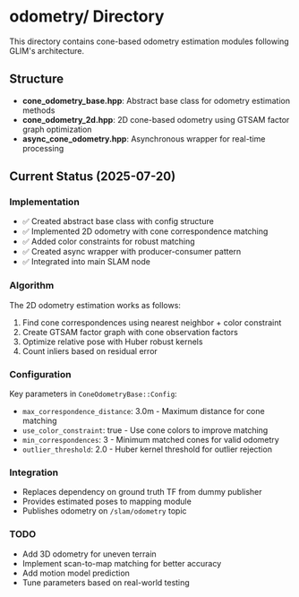# odometry/ Directory

This directory contains cone-based odometry estimation modules following GLIM's architecture.

## Structure

- **cone_odometry_base.hpp**: Abstract base class for odometry estimation methods
- **cone_odometry_2d.hpp**: 2D cone-based odometry using GTSAM factor graph optimization
- **async_cone_odometry.hpp**: Asynchronous wrapper for real-time processing

## Current Status (2025-07-20)

### Implementation
- ✅ Created abstract base class with config structure
- ✅ Implemented 2D odometry with cone correspondence matching
- ✅ Added color constraints for robust matching
- ✅ Created async wrapper with producer-consumer pattern
- ✅ Integrated into main SLAM node

### Algorithm
The 2D odometry estimation works as follows:
1. Find cone correspondences using nearest neighbor + color constraint
2. Create GTSAM factor graph with cone observation factors
3. Optimize relative pose with Huber robust kernels
4. Count inliers based on residual error

### Configuration
Key parameters in `ConeOdometryBase::Config`:
- `max_correspondence_distance`: 3.0m - Maximum distance for cone matching
- `use_color_constraint`: true - Use cone colors to improve matching
- `min_correspondences`: 3 - Minimum matched cones for valid odometry
- `outlier_threshold`: 2.0 - Huber kernel threshold for outlier rejection

### Integration
- Replaces dependency on ground truth TF from dummy publisher
- Provides estimated poses to mapping module
- Publishes odometry on `/slam/odometry` topic

### TODO
- Add 3D odometry for uneven terrain
- Implement scan-to-map matching for better accuracy
- Add motion model prediction
- Tune parameters based on real-world testing